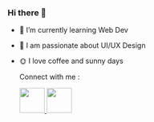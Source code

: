 ### Hi there 👋

- 🌱 I’m currently learning Web Dev
- 💬 I am passionate about UI/UX Design
- :sun_with_face: I love coffee and sunny days

  Connect with me :
  <div class="social-icons-image">
                <a href="https://twitter.com/Antoniaaaa____">
                   <img src="https://img.icons8.com/office/80/000000/twitter.png" width="50px"/>
                </a>
              <a href="https://www.linkedin.com/in/nicoleta-nicolae-b81a9a20a/">
                   <img src="https://img.icons8.com/office/80/000000/linkedin.png" width="50px"/>
              </a>
  
  </div>

